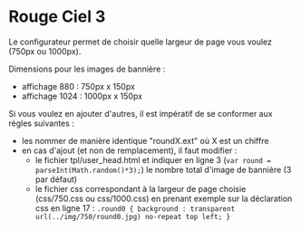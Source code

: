 Rouge Ciel 3
============
Le configurateur permet de choisir quelle largeur de page vous voulez (750px ou 1000px).

Dimensions pour les images de bannière :
- affichage 880 : 750px x 150px
- affichage 1024 : 1000px x 150px

Si vous voulez en ajouter d'autres, il est impératif de se conformer aux règles suivantes :
- les nommer de manière identique "roundX.ext" où X est un chiffre
- en cas d'ajout (et non de remplacement), il faut modifier :
  * le fichier tpl/user_head.html et indiquer en ligne 3 (```var round = parseInt(Math.random()*3);```) le nombre total d'image de bannière (3 par défaut)
  * le fichier css correspondant à la largeur de page choisie (css/750.css ou css/1000.css) en prenant exemple sur la déclaration css en ligne 17 : ```.round0 { background : transparent url(../img/750/round0.jpg) no-repeat top left; }```